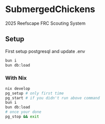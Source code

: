 # SubmergedChickens

2025 Reefscape FRC Scouting System

## Setup

First setup postgresql and update .env

```bash
bun i
bun db:load
```

### With Nix

```bash
nix develop
pg_setup # only first time
pg_start # if you didn't run above command
bun i
bun db:load
# once your done
pg_stop && exit
```
